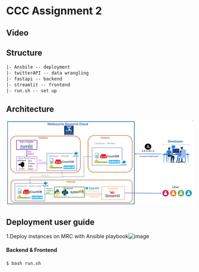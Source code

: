 # CCC Assignment 2

## Video

## Structure
```
|- Ansbile -- deployment
|- twitterAPI -- data wrangling
|- fastapi -- backend
|- streamlit -- frontend
|- run.sh -- set up
```

## Architecture
![alt text](https://github.com/CCC-ass2/ass2/blob/main/Image/architecture.png)

## Deployment user guide

1.Deploy instances on MRC with Ansible playbook![image](https://user-images.githubusercontent.com/61914303/168500607-320dce36-4dcf-401c-b749-a2e8f84d1d93.png)


#### Backend & Frontend
```
$ bash run.sh
```
